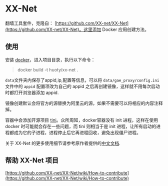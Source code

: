 XX-Net
=================

翻墙工具套件，克隆自： [https://github.com/XX-net/XX-Net](https://github.com/XX-net/XX-Net)。这里添加 Docker 应用创建方法。

## 使用

安装 [docker](https://docs.docker.com/engine/installation/)，进入项目目录，执行以下命令：

> docker build -t huoty/xx-net .

`data`文件夹内保存了appid,ip,配置等信息，可以将 `data/gae_proxy/config.ini`  文件中的 `appid` 配置项改为自己的 appid 之后再创建镜像，这样就不用每次启动时都打开浏览器添加 appid.

镜像创建默认会将官方的源替换为阿里云的源，如果不需要可以将相应的内容注释掉。

容器中会添加开源项目 [tini](https://github.com/krallin/tini)。众所周知，docker容器没有 init 进程，这样在使用 docker 时可能就会存在一些问题，而 tini 则相当于是 init 进程，让所有启动的进程都成为它的子进程，进程停止后它再进程回收，避免出现僵尸进程。

关于 XX-Net 的更多使用细节请参考原作者提供的[中文文档](https://github.com/XX-net/XX-Net/wiki/%E4%B8%AD%E6%96%87%E6%96%87%E6%A1%A3).




## 帮助 XX-Net 项目

[https://github.com/XX-net/XX-Net/wiki/How-to-contribute](https://github.com/XX-net/XX-Net/wiki/How-to-contribute)


